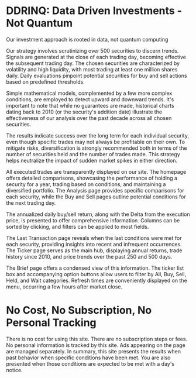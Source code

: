 # DDRINQ: Data Driven Investments - Not Quantum
Our investment approach is rooted in data, not quantum computing

Our strategy involves scrutinizing over 500 securities to discern trends.
Signals are generated at the close of each trading day, becoming effective the subsequent trading day.
The chosen securities are characterized by volatility and high liquidity, with most trading at least one million shares daily.
Daily evaluations pinpoint potential securities for buy and sell actions based on predefined thresholds.

Simple mathematical models, complemented by a few more complex conditions, are employed to detect upward and downward trends.
It's important to note that while no guarantees are made, historical charts dating back to 2010 (or the security's addition date)
illustrate the effectiveness of our analysis over the past decade across all chosen securities.

The results indicate success over the long term for each individual security, even though specific trades may not always be profitable on their own.
To mitigate risks, diversification is strongly recommended both in terms of the number of securities held and the number of trades made.
This strategy helps neutralize the impact of sudden market spikes in either direction.

All executed trades are transparently displayed on our site.
The homepage offers detailed comparisons, showcasing the performance of holding a security for a year, trading based on conditions, and maintaining a diversified portfolio.
The Analysis page provides specific comparisons for each security, while the Buy and Sell pages outline potential conditions for the next trading day.

The annualized daily buy/sell return, along with the Delta from the execution price, is presented to offer comprehensive information.
Columns can be sorted by clicking, and filters can be applied to most fields.

The Last Transaction page reveals when the last conditions were met for each security, providing insights into recent and infrequent occurrences.
The Ticker page serves as the main hub, displaying annual returns, trade history since 2010, and price trends over the past 250 and 500 days.

The Brief page offers a condensed view of this information.
The ticker list box and accompanying option buttons allow users to filter by All, Buy, Sell, Held, and Wait categories.
Refresh times are conveniently displayed on the menu, occurring a few hours after market close.

# No Cost, No Subscription, No Personal Tracking

There is no cost for using this site.
There are no subscription steps or fees.
No personal information is tracked by this site.
Ads appearing on the page are managed separately.
In summary, this site presents the results when past behavior when specific conditions have been met.
You are also presented when those conditions are expected to be met with a day's notice.